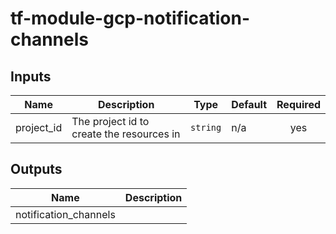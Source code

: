 # tf-module-gcp-notification-channels

## Inputs

| Name       | Description                               | Type     | Default | Required |
| ---------- | ----------------------------------------- | -------- | ------- | :------: |
| project_id | The project id to create the resources in | `string` | n/a     |   yes    |


## Outputs

| Name                   | Description |
| ---------------------- | ----------- |
| notification\_channels |             |

